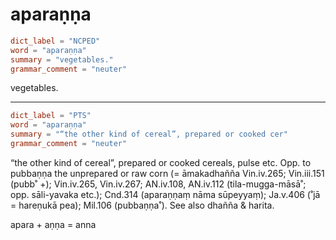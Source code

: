 # aparaṇṇa

``` toml
dict_label = "NCPED"
word = "aparaṇṇa"
summary = "vegetables."
grammar_comment = "neuter"
```

vegetables.

--------------------

``` toml
dict_label = "PTS"
word = "aparaṇṇa"
summary = "“the other kind of cereal”, prepared or cooked cer"
grammar_comment = "neuter"
```

“the other kind of cereal”, prepared or cooked cereals, pulse etc. Opp. to pubbaṇṇa the unprepared or raw corn (= āmakadhañña Vin.iv.265; Vin.iii.151 (pubb˚ \+); Vin.iv.265, Vin.iv.267; AN.iv.108, AN.iv.112 (tila\-mugga\-māsā˚; opp. sāli\-yavaka etc.); Cnd.314 (aparaṇṇaṃ nāma sūpeyyaṃ); Ja.v.406 (˚jā = hareṇukā pea); Mil.106 (pubbaṇṇa˚). See also dhañña & harita.

apara \+ aṇṇa = anna

